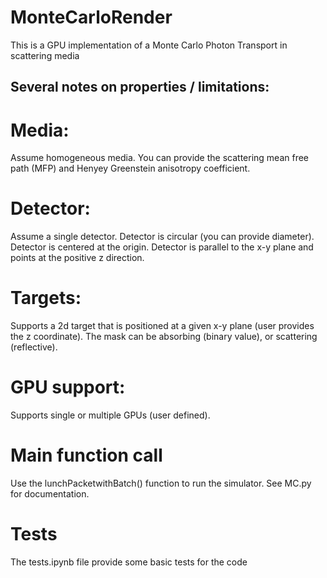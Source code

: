 # MonteCarloRender

This is a GPU implementation of a Monte Carlo Photon Transport in scattering media

## Several notes on properties / limitations:
# Media:
 Assume homogeneous media. You can provide the scattering mean free path (MFP) and Henyey Greenstein anisotropy coefficient.

# Detector:
 Assume a single detector.
 Detector is circular (you can provide diameter).
 Detector is centered at the origin.
 Detector is parallel to the x-y plane and points at the positive z direction.

# Targets:
 Supports a 2d target that is positioned at a given x-y plane (user provides the z coordinate).
 The mask can be absorbing (binary value), or scattering (reflective).
 
# GPU support:
  Supports single or multiple GPUs (user defined).

# Main function call
  Use the lunchPacketwithBatch() function to run the simulator. See MC.py for documentation.

# Tests
  The tests.ipynb file provide some basic tests for the code
